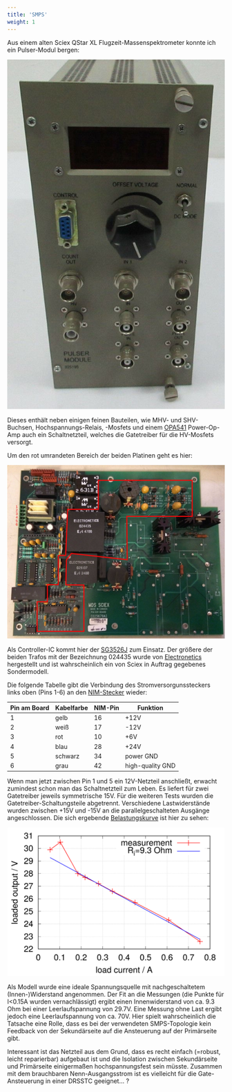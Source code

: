 ```yaml
---
title: 'SMPS'
weight: 1
---
```


Aus einem alten Sciex QStar XL Flugzeit-Massenspektrometer konnte ich ein Pulser-Modul bergen:

![Sciex Pulser-Modul](sciex_qstar_pulser_cut.jpg)

Dieses enthält neben einigen feinen Bauteilen, wie MHV- und SHV-Buchsen, Hochspannungs-Relais, -Mosfets und
einem [OPA541](http://www.ti.com/product/OPA541) Power-Op-Amp auch ein Schaltnetzteil,
welches die Gatetreiber für die HV-Mosfets versorgt.

Um den rot umrandeten Bereich der beiden Platinen geht es hier:

![Platine im Pulser-Modul](sciex_pulser_board_smps.jpg)

Als Controller-IC kommt hier der [SG3526J](https://www.microsemi.com/existing-parts/parts/55269) zum Einsatz.
Der größere der beiden Trafos mit der Bezeichnung 024435 wurde von [Electronetics](https://www.electronetics.us/) hergestellt und ist wahrscheinlich ein von Sciex in Auftrag gegebenes Sondermodell.

Die folgende Tabelle gibt die Verbindung des Stromversorgunssteckers links oben (Pins 1-6) an den
[NIM-Stecker](http://www-bd.gsi.de/dokuwiki/lib/exe/fetch.php?media=misc:nim-standard.pdf) wieder:

Pin am Board | Kabelfarbe | NIM-Pin | Funktion
-------------|------------|---------|---------------
1            |   gelb     |   16    |   +12V
2            |   weiß     |   17    |   -12V
3            |   rot      |   10    |   +6V
4            |   blau     |   28    |   +24V
5            |   schwarz  |   34    |  power GND
6            |   grau     |   42    | high-quality GND

Wenn man jetzt zwischen Pin 1 und 5 ein 12V-Netzteil anschließt, erwacht
zumindest schon man das Schaltnetzteil zum Leben.
Es liefert für zwei Gatetreiber jeweils symmetrische 15V.
Für die weiteren Tests wurden die Gatetreiber-Schaltungsteile abgetrennt.
Verschiedene Lastwiderstände wurden zwischen +15V und -15V an die
parallelgeschalteten Ausgänge angeschlossen.
Die sich ergebende [Belastungskurve](Belastungskurve.dat) ist hier zu sehen:

![Belastungskurve des SMPS](smps_load.png)

Als Modell wurde eine ideale Spannungsquelle mit nachgeschaltetem (Innen-)Widerstand angenommen.
Der Fit an die Messungen (die Punkte für I&lt;0.15A wurden vernachlässigt)
ergibt einen Innenwiderstand von ca. 9.3 Ohm bei einer Leerlaufspannung von 29.7V.
Eine Messung ohne Last ergibt jedoch eine Leerlaufspannung von ca. 70V.
Hier spielt wahrscheinlich die Tatsache eine Rolle,
dass es bei der verwendeten SMPS-Topologie kein Feedback
von der Sekundärseite auf die Ansteuerung auf der Primärseite gibt.

Interessant ist das Netzteil aus dem Grund, dass es recht einfach (=robust, leicht reparierbar) aufgebaut ist
und die Isolation zwischen Sekundärseite und Primärseite einigermaßen hochspannungsfest sein müsste.
Zusammen mit dem brauchbaren Nenn-Ausgangsstrom ist es vielleicht
für die Gate-Ansteuerung in einer DRSSTC geeignet... ?
